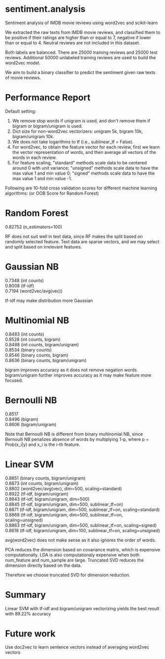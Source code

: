 # sentiment.analysis

Sentiment analysis of IMDB movie reviews using word2vec and scikit-learn

We extracted the raw texts from IMDB movie reviews, and classified them to be positive if their ratings are higher than or equal to 7, negative if lower than or equal to 4. Neutral reviews are not included in this dataset. 

Both labels are balanced. There are 25000 training reviews and 25000 test reviews. Additional 50000 unlabeled training reviews are used to build the word2vec model.

We aim to build a binary classifier to predict the sentiment given raw texts of movie reviews.


# Performance Report   

Default setting: 

1. We remove stop words if unigram is used, and don't remove them if bigram or bigram/unigram is used.
2. Dict size for non-word2vec vectorizers: unigram 5k, bigram 10k, bigram/unigram 10k.
3. We does not take logarithms to tf (i.e., sublinear_tf = False).
4. For word2vec, to obtain the feature vector for each review, first we learn the vector representation of words, and then average all vectors of the words in each review.
5. For feature scaling, "standard" methods scale data to be centered around 0 with unit variance; "unsigned" methods scale data to have the max value 1 and min value 0; "signed" methods scale data to have the max value 1 and min value -1.


Following are 10-fold cross validation scores for different machine learning algorithms:
(or OOB Score for Random Forest) 

# Random Forest
0.82752 (n_estimators=100)

RF does not suit well in text data, since RF makes the split based on randomly selected feature. 
Text data are sparse vectors, and we may select and split based on irrelevant features.


# Gaussian NB 
0.7348 (int counts)     
0.8008 (tf-idf)     
0.7194 (word2vec/avg(vec))

tf-idf may make distribution more Gaussian


# Multinomial NB
0.8483 (int counts)                  
0.8528 (int counts, bigram)                
0.8488 (int counts, bigram/unigram)                 
0.8534 (binary counts)                 
0.8546 (binary counts, bigram)                 
0.8636 (binary counts, bigram/unigram)

bigram improves accuracy as it does not remove negation words.
bigram/unigram further improves accuracy as it may make feature more focused.


# Bernoulli NB
0.8517                  
0.8496 (bigram)             
0.8606 (bigram/unigram)

Note that Bernoulli NB is different from binary multinomial NB, since Bernoulli NB penalizes absence of words by multiplying 1-p, 
where p = Prob(x_i|y) and x_i is the i-th feature.


# Linear SVM
0.8851 (binary counts, bigram/unigram)              
0.8873 (int counts, bigram/unigram)             
0.8802 (word2vec/avg(vec), dim=500, scaling=standard)       
0.8922 (tf-idf, bigram/unigram)     
0.8843 (tf-idf, bigram/unigram, dim=500)        
0.8845 (tf-idf, bigram/unigram, dim=500, sublinear_tf=on)       
0.8871 (tf-idf, bigram/unigram, dim=500, sublinear_tf=on, scaling=standard)             
0.8868 (tf-idf, bigram/unigram, dim=500, sublinear_tf=on, scaling=unsigned)     
0.8863 (tf-idf, bigram/unigram, dim=500, sublinear_tf=on, scaling=signed)       
0.8618 (tf-idf, bigram/unigram, dim=100, sublinear_tf=on, scaling=unsigned)

avg(word2vec) does not make sense as it also ignores the order of words.

PCA reduces the dimension based on covariance matrix, which is expensive computationally. 
LDA is also computationaly expensive when both num_feature and num_sample are large. 
Truncated SVD reduces the dimension directly based on the data.

Therefore we choose truncated SVD for dimension reduction.

# Summary
Linear SVM with tf-idf and bigram/unigram vectorizing yields the best result with 89.22% accuracy

# Future work
Use doc2vec to learn sentence vectors instead of averaging word2vec vectors
